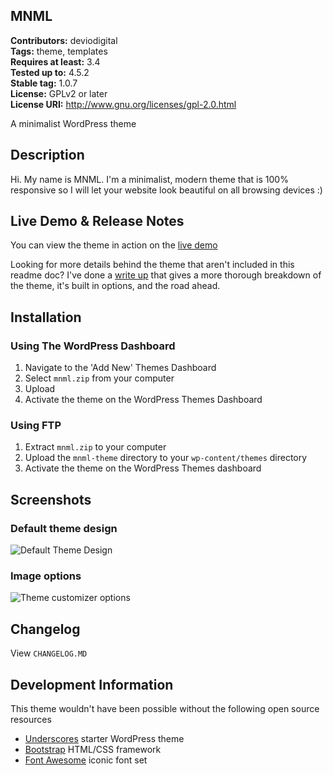 MNML
---
**Contributors:** deviodigital  
**Tags:** theme, templates  
**Requires at least:** 3.4  
**Tested up to:** 4.5.2  
**Stable tag:** 1.0.7  
**License:** GPLv2 or later  
**License URI:** http://www.gnu.org/licenses/gpl-2.0.html

A minimalist WordPress theme

## Description

Hi. My name is MNML. I'm a minimalist, modern theme that is 100% responsive so I will let your website look beautiful on all browsing devices :)

## Live Demo &amp; Release Notes

You can view the theme in action on the [live demo](http://www.deviodigital.com/demo/mnml/)

Looking for more details behind the theme that aren't included in this readme doc? I've done a [write up](http://www.robertdevore.com/mnml-free-minimalist-wordpress-theme) that gives a more thorough breakdown of the theme, it's built in options, and the road ahead.

## Installation

### Using The WordPress Dashboard

1. Navigate to the 'Add New' Themes Dashboard
1. Select `mnml.zip` from your computer
1. Upload
1. Activate the theme on the WordPress Themes Dashboard

### Using FTP

1. Extract `mnml.zip` to your computer
1. Upload the `mnml-theme` directory to your `wp-content/themes` directory
1. Activate the theme on the WordPress Themes dashboard

## Screenshots

### Default theme design

![Default Theme Design](http://www.robertdevore.com/wp-content/uploads/2015/09/mnml-screenshot.jpg)

### Image options

![Theme customizer options](http://www.robertdevore.com/wp-content/uploads/2016/02/mnml-version-1-0-5-screenshot.jpg)

## Changelog

View `CHANGELOG.MD`

## Development Information

This theme wouldn't have been possible without the following open source resources

* [Underscores](http://underscores.me/) starter WordPress theme
* [Bootstrap](http://www.getbootstrap.com) HTML/CSS framework
* [Font Awesome](http://www.fontawesome.io/) iconic font set
